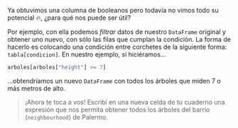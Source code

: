 Ya obtuvimos una columna de booleanos pero todavía no vimos todo su potencial 🔥, ¿para qué nos puede ser útil?

Por ejemplo, con ella podemos _filtrar_ datos de nuestro `DataFrame` original y obtener uno nuevo, con sólo las filas que cumplan la condición. La forma de hacerlo es colocando una condición entre corchetes de la siguiente forma: `tabla[condicion]`. En nuestro ejemplo, si hiciéramos...

```python
arboles[arboles["height"] >= 7]
```

...obtendríamos un nuevo `DataFrame` con todos los árboles que miden 7 o más metros de alto.


> ¡Ahora te toca a vos! Escribí en una nueva celda de tu cuaderno una expresión que nos permita obtener todos los árboles del barrio (`neighbourhood`) de Palermo.
